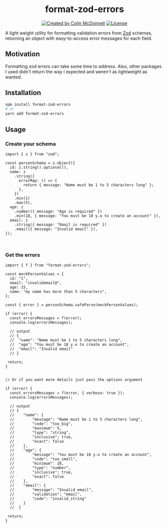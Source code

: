 <p align="center"> <h1 align="center">format-zod-errors</h1></p>

<p align="center">
<a href="https://twitter.com/colinhacks" rel="nofollow"><img src="https://img.shields.io/badge/created%20by-@felipehimself-4BBAAB.svg" alt="Created by Colin McDonnell"></a>
<a href="https://opensource.org/licenses/MIT" rel="nofollow"><img src="https://img.shields.io/github/license/colinhacks/zod" alt="License"></a>
</p>

A light weight utility for formatting validation errors from [Zod](https://github.com/colinhacks/zod) schemas, returning an object with easy-to-access error messages for each field.

## Motivation

Formatting zod errors can take some time to address. Also, other packages I used didn't return the way I expected and weren't as lightweight as wanted.

## Installation

```bash
npm install format-zod-errors
# or
yarn add format-zod-errors
```

## Usage

### Create your schema

```
import { z } from "zod";

const personSchema = z.object({
  id: z.string().optional(),
  name: z
    .string({
      errorMap: () => {
        return { message: "Name must be 1 to 5 characters long" };
      },
    })
    .min(1)
    .max(5),
  age: z
    .number({ message: "Age is required" })
    .min(18, { message: "You must be 18 y.o to create an account" }),
  email: z
    .string({ message: "Email is required" })
    .email({ message: "Invalid email" }),
});



```

### Get the errors

```
import { f } from "format-zod-errors";

const mockPersonValues = {
  id: "1",
  email: "invalidemail@",
  age: 15,
  name: "my name has more than 5 characters",
};

const { error } = personSchema.safeParse(mockPersonValues);

if (error) {
  const errorsMessages = f(error);
  console.log(errorsMessages);

  // output
  // {
  //  "name": "Name must be 1 to 5 characters long",
  //  "age": "You must be 18 y.o to create an account",
  //  "email": "Invalid email"
  // }

 return;
}


// Or if you want more details just pass the options argument

if (error) {
  const errorsMessages = f(error, { verbose: true });
  console.log(errorsMessages);

  // output
  // {
  //    "name": {
  //        "message": "Name must be 1 to 5 characters long",
  //        "code": "too_big",
  //        "maximum": 5,
  //        "type": "string",
  //        "inclusive": true,
  //        "exact": false
  //    },
  //    "age": {
  //        "message": "You must be 18 y.o to create an account",
  //        "code": "too_small",
  //        "minimum": 18,
  //        "type": "number",
  //        "inclusive": true,
  //        "exact": false
  //    },
  //    "email": {
  //        "message": "Invalid email",
  //        "validation": "email",
  //        "code": "invalid_string"
  //    }
  //  }

 return;
}
```
